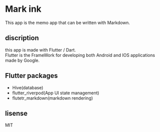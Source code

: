 # Mark ink

This app is the memo app that can be written with Markdown.

## discription
 this app is made with Flutter / Dart.  
Flutter is the FrameWork for developing both Android and IOS applications made by Google.

## Flutter packages
 - Hive(database)
 - flutter_riverpod(App UI state management)
 - flutetr_markdown(markdown rendering)

## lisense
MIT
